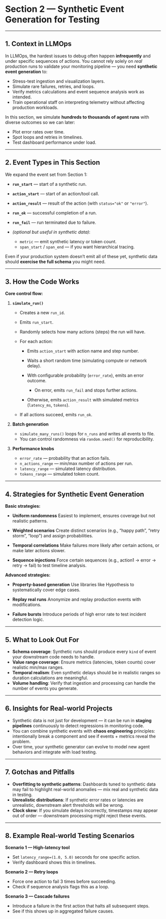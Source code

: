 # Section 2 — Synthetic Event Generation for Testing

---

## 1. Context in LLMOps

In LLMOps, the hardest issues to debug often happen **infrequently** and under specific sequences of actions.
You cannot rely solely on *real* production runs to validate your monitoring pipeline — you need **synthetic event generation** to:

* Stress-test ingestion and visualization layers.
* Simulate rare failures, retries, and loops.
* Verify metrics calculations and event sequence analysis work as intended.
* Train operational staff on interpreting telemetry without affecting production workloads.

In this section, we simulate **hundreds to thousands of agent runs** with diverse outcomes so we can later:

* Plot error rates over time.
* Spot loops and retries in timelines.
* Test dashboard performance under load.

---

## 2. Event Types in This Section

We expand the event set from Section 1:

* **`run_start`** — start of a synthetic run.
* **`action_start`** — start of an action/tool call.
* **`action_result`** — result of the action (with `status="ok"` or `"error"`).
* **`run_ok`** — successful completion of a run.
* **`run_fail`** — run terminated due to failure.
* *(optional but useful in synthetic data)*:

  * `metric` — emit synthetic latency or token count.
  * `span_start` / `span_end` — if you want hierarchical tracing.

Even if your production system doesn’t emit all of these yet, synthetic data should **exercise the full schema** you might need.

---

## 3. How the Code Works

**Core control flow:**

1. **`simulate_run()`**

   * Creates a new `run_id`.
   * Emits `run_start`.
   * Randomly selects how many actions (steps) the run will have.
   * For each action:

     * Emits `action_start` with action name and step number.
     * Waits a short random time (simulating compute or network delay).
     * With configurable probability (`error_rate`), emits an error outcome.

       * On error, emits `run_fail` and stops further actions.
     * Otherwise, emits `action_result` with simulated metrics (`latency_ms`, `tokens`).
   * If all actions succeed, emits `run_ok`.

2. **Batch generation**

   * `simulate_many_runs()` loops for `n_runs` and writes all events to file.
   * You can control randomness via `random.seed()` for reproducibility.

3. **Performance knobs**

   * `error_rate` — probability that an action fails.
   * `n_actions_range` — min/max number of actions per run.
   * `latency_range` — simulated latency distribution.
   * `tokens_range` — simulated token count.

---

## 4. Strategies for Synthetic Event Generation

**Basic strategies:**

* **Uniform randomness**
  Easiest to implement, ensures coverage but not realistic patterns.

* **Weighted scenarios**
  Create distinct scenarios (e.g., “happy path”, “retry storm”, “loop”) and assign probabilities.

* **Temporal correlations**
  Make failures more likely after certain actions, or make later actions slower.

* **Sequence injections**
  Force certain sequences (e.g., action1 → error → retry → fail) to test timeline analysis.

**Advanced strategies:**

* **Property-based generation**
  Use libraries like Hypothesis to systematically cover edge cases.

* **Replay real runs**
  Anonymize and replay production events with modifications.

* **Failure bursts**
  Introduce periods of high error rate to test incident detection logic.

---

## 5. What to Look Out For

* **Schema coverage**: Synthetic runs should produce every `kind` of event your downstream code needs to handle.
* **Value range coverage**: Ensure metrics (latencies, token counts) cover realistic min/max ranges.
* **Temporal realism**: Even synthetic delays should be in realistic ranges so duration calculations are meaningful.
* **Volume handling**: Verify that ingestion and processing can handle the number of events you generate.

---

## 6. Insights for Real-world Projects

* Synthetic data is not just for development — it can be run in **staging pipelines** continuously to detect regressions in monitoring code.
* You can combine synthetic events with **chaos engineering** principles: intentionally break a component and see if events + metrics reveal the problem.
* Over time, your synthetic generator can evolve to model new agent behaviors and integrate with load testing.

---

## 7. Gotchas and Pitfalls

* **Overfitting to synthetic patterns**: Dashboards tuned to synthetic data may fail to highlight real-world anomalies — mix real and synthetic data in testing.
* **Unrealistic distributions**: If synthetic error rates or latencies are unrealistic, downstream alert thresholds will be wrong.
* **Clock skew**: If you simulate delays incorrectly, timestamps may appear out of order — downstream processing might reject these events.

---

## 8. Example Real-world Testing Scenarios

**Scenario 1 — High-latency tool**

* Set `latency_range=(1.0, 5.0)` seconds for one specific action.
* Verify dashboard shows this in timelines.

**Scenario 2 — Retry loops**

* Force one action to fail 3 times before succeeding.
* Check if sequence analysis flags this as a loop.

**Scenario 3 — Cascade failures**

* Introduce a failure in the first action that halts all subsequent steps.
* See if this shows up in aggregated failure causes.

